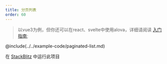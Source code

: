```yaml
---
title: 分页列表
order: 60
---
```


> 以vue3为例，但你还可以在react、svelte中使用alova，详细请阅读 [入门指南](../overview/);

@include(../../example-code/paginated-list.md)

在 [StackBlitz](#) 中运行此项目
